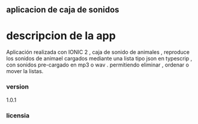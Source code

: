 ## aplicacion de caja de sonidos
# descripcion de la app
Aplicación realizada con IONIC 2 , caja de sonido de animales , reproduce los sonidos de animael cargados mediante una lista tipo json en typescrip , con sonidos pre-cargado en mp3 o wav .
permitiendo eliminar , ordenar o mover  la listas.

### version
 1.0.1 
 
 ### licensia  
